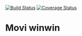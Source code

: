 [![Build Status](https://travis-ci.org/guhiter/Movi.svg?branch=master)](https://travis-ci.org/guhiter/Movi)
[![Coverage Status](https://coveralls.io/repos/github/guhiter/Movi/badge.svg?branch=master)](https://coveralls.io/github/guhiter/Movi?branch=master)

# Movi winwin
